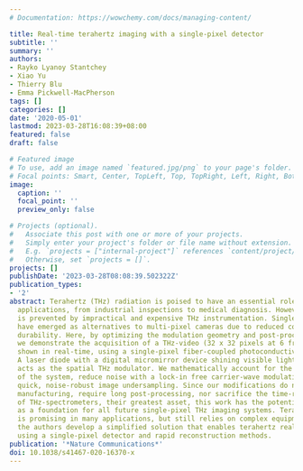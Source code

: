 ```yaml
---
# Documentation: https://wowchemy.com/docs/managing-content/

title: Real-time terahertz imaging with a single-pixel detector
subtitle: ''
summary: ''
authors:
- Rayko Lyanoy Stantchey
- Xiao Yu
- Thierry Blu
- Emma Pickwell-MacPherson
tags: []
categories: []
date: '2020-05-01'
lastmod: 2023-03-28T16:08:39+08:00
featured: false
draft: false

# Featured image
# To use, add an image named `featured.jpg/png` to your page's folder.
# Focal points: Smart, Center, TopLeft, Top, TopRight, Left, Right, BottomLeft, Bottom, BottomRight.
image:
  caption: ''
  focal_point: ''
  preview_only: false

# Projects (optional).
#   Associate this post with one or more of your projects.
#   Simply enter your project's folder or file name without extension.
#   E.g. `projects = ["internal-project"]` references `content/project/deep-learning/index.md`.
#   Otherwise, set `projects = []`.
projects: []
publishDate: '2023-03-28T08:08:39.502322Z'
publication_types:
- '2'
abstract: Terahertz (THz) radiation is poised to have an essential role in many imaging
  applications, from industrial inspections to medical diagnosis. However, commercialization
  is prevented by impractical and expensive THz instrumentation. Single-pixel cameras
  have emerged as alternatives to multi-pixel cameras due to reduced costs and superior
  durability. Here, by optimizing the modulation geometry and post-processing algorithms,
  we demonstrate the acquisition of a THz-video (32 x 32 pixels at 6 frames-per-second),
  shown in real-time, using a single-pixel fiber-coupled photoconductive THz detector.
  A laser diode with a digital micromirror device shining visible light onto silicon
  acts as the spatial THz modulator. We mathematically account for the temporal response
  of the system, reduce noise with a lock-in free carrier-wave modulation and realize
  quick, noise-robust image undersampling. Since our modifications do not impose intricate
  manufacturing, require long post-processing, nor sacrifice the time-resolving capabilities
  of THz-spectrometers, their greatest asset, this work has the potential to serve
  as a foundation for all future single-pixel THz imaging systems. Terahertz imaging
  is promising in many applications, but still relies on complex equipment. Here,
  the authors develop a simplified solution that enables terahertz real-time imaging
  using a single-pixel detector and rapid reconstruction methods.
publication: '*Nature Communications*'
doi: 10.1038/s41467-020-16370-x
---
```

